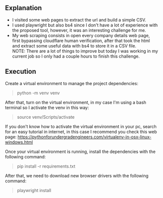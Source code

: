 ## Explanation
- I visited some web pages to extract the url and build a simple CSV.  
- I used playwright but also bs4 since I don't have a lot of experience with the proposed tool, however, it was an interesting challenge for me.  
- My web scraping consists in open every company details web page, first bypassing cloudflare human verification, after that took the html and extract some useful data with bs4 to store it in a CSV file.  
NOTE: There are a lot of things to improve but today I was working in my current job so I only had a couple hours to finish this challenge.

## Execution

Create a virtual environment to manage the project dependencies:
>python -m venv venv

After that, turn on the virtual environment, in my case I'm using a bash terminal so I activate the venv in this way:  
>source venv/Scripts/activate  

If you don't know how to activate the virtual environment in your pc, search for an easy tutorial in internet, in this case I recommend you check this web page: https://pythonforundergradengineers.com/virtualenv-in-osx-linux-windows.html

Once your virtual environment is running, install the dependencies with the following command:
>pip install -r requirements.txt

After that, we need to download new browser drivers with the following command:
>playwright install
